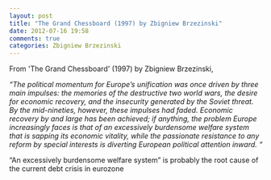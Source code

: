 ```yaml
---
layout: post
title: "The Grand Chessboard (1997) by Zbigniew Brzezinski"
date: 2012-07-16 19:58
comments: true
categories: Zbigniew Brzezinski
---
```


From 'The Grand Chessboard' (1997) by Zbigniew Brzezinski,


*“The political momentum for Europe’s unification was once driven by three main impulses: the memories of the destructive two world wars, the desire for economic recovery, and the insecurity generated by the Soviet threat. By the mid-nineties, however, these impulses had faded. Economic recovery by and large has been achieved; if anything, the problem Europe increasingly faces is that of an excessively burdensome welfare system that is sapping its economic vitality, while the passionate resistance to any reform by special interests is diverting European political attention inward. “*


“An excessively burdensome welfare system” is probably the root cause of the current debt crisis in eurozone

